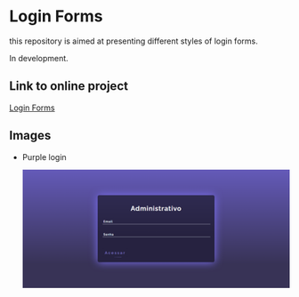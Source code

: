 


# Login Forms

this repository is aimed at presenting different styles of login forms.

In development.


## Link to online project

[Login Forms](https://login-forms-beige.vercel.app)


## Images

- Purple login
  
  <div class="div_centralizada" syle="display: flex;aling-items: center;justify-content: center;width: 100%;"><img width="600" heigth="400" src="/src/assets/Purple_login.png" /></div>
